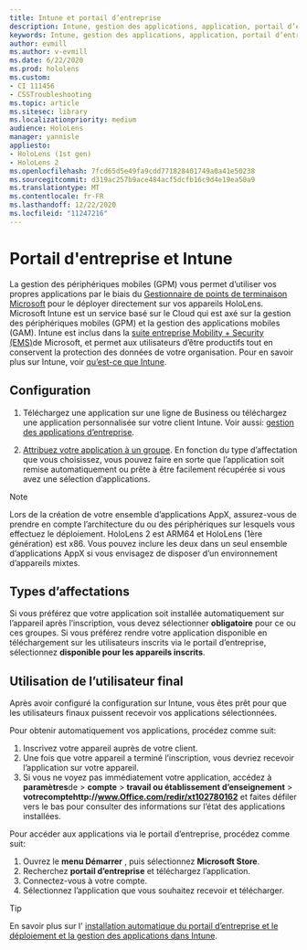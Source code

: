 ```yaml
---
title: Intune et portail d’entreprise
description: Intune, gestion des applications, application, portail d’entreprise, portail
keywords: Intune, gestion des applications, application, portail d’entreprise, portail, hololens
author: evmill
ms.author: v-evmill
ms.date: 6/22/2020
ms.prod: hololens
ms.custom:
- CI 111456
- CSSTroubleshooting
ms.topic: article
ms.sitesec: library
ms.localizationpriority: medium
audience: HoloLens
manager: yannisle
appliesto:
- HoloLens (1st gen)
- HoloLens 2
ms.openlocfilehash: 7fcd65d5e49fa9cdd771828401749a0a41e50238
ms.sourcegitcommit: d319ac257b9ace484acf5dcfb16c9d4e19ea50a9
ms.translationtype: MT
ms.contentlocale: fr-FR
ms.lasthandoff: 12/22/2020
ms.locfileid: "11247216"
---
```

# Portail d'entreprise et Intune

La gestion des périphériques mobiles (GPM) vous permet d’utiliser vos propres applications par le biais du [Gestionnaire de points de terminaison Microsoft](https://docs.microsoft.com/intune/windows-holographic-for-business) pour le déployer directement sur vos appareils HoloLens. Microsoft Intune est un service basé sur le Cloud qui est axé sur la gestion des périphériques mobiles (GPM) et la gestion des applications mobiles (GAM). Intune est inclus dans la [suite entreprise Mobility + Security (EMS)](https://www.microsoft.com/microsoft-365/enterprise-mobility-security)de Microsoft, et permet aux utilisateurs d’être productifs tout en conservent la protection des données de votre organisation. Pour en savoir plus sur Intune, voir [qu’est-ce que Intune](https://docs.microsoft.com/mem/intune/fundamentals/what-is-intune).

## Configuration

1. Téléchargez une application sur une ligne de Business ou téléchargez une application personnalisée sur votre client Intune. Voir aussi: [gestion des applications d’entreprise](https://docs.microsoft.com/windows/client-management/mdm/enterprise-app-management).

2. [Attribuez votre application à un groupe](https://docs.microsoft.com/mem/intune/apps/apps-deploy). En fonction du type d’affectation que vous choisissez, vous pouvez faire en sorte que l’application soit remise automatiquement ou prête à être facilement récupérée si vous avez une sélection d’applications. 

> [!NOTE] 
> Lors de la création de votre ensemble d’applications AppX, assurez-vous de prendre en compte l’architecture du ou des périphériques sur lesquels vous effectuez le déploiement. HoloLens 2 est ARM64 et HoloLens (1ère génération) est x86. Vous pouvez inclure les deux dans un seul ensemble d’applications AppX si vous envisagez de disposer d’un environnement d’appareils mixtes.

## Types d’affectations

Si vous préférez que votre application soit installée automatiquement sur l’appareil après l’inscription, vous devez sélectionner **obligatoire** pour ce ou ces groupes.
Si vous préférez rendre votre application disponible en téléchargement sur les utilisateurs inscrits via le portail d’entreprise, sélectionnez **disponible pour les appareils inscrits**.


## Utilisation de l’utilisateur final

Après avoir configuré la configuration sur Intune, vous êtes prêt pour que les utilisateurs finaux puissent recevoir vos applications sélectionnées.

Pour obtenir automatiquement vos applications, procédez comme suit:
1. Inscrivez votre appareil auprès de votre client. 
2. Une fois que votre appareil a terminé l’inscription, vous devriez recevoir l’application sur votre appareil. 
3. Si vous ne voyez pas immédiatement votre application, accédez à **paramètres**de  >  **compte**  >  **travail ou établissement d’enseignement**  >  **votrecomptehttp://www.Office.com/redir/xt102780162** et faites défiler vers le bas pour consulter des informations sur l’état des applications installées.

Pour accéder aux applications via le portail d’entreprise, procédez comme suit:
1. Ouvrez le **menu Démarrer** , puis sélectionnez **Microsoft Store**. 
2. Recherchez **portail d’entreprise** et téléchargez l’application.
3. Connectez-vous à votre compte.
4. Sélectionnez l’application que vous souhaitez recevoir et télécharger.

> [!Tip]
> En savoir plus sur l' [installation automatique du portail d’entreprise et le](https://docs.microsoft.com/mem/intune/apps/company-portal-app) [déploiement et la gestion des applications dans Intune](https://docs.microsoft.com/mem/intune/fundamentals/windows-holographic-for-business#deploy-and-manage-apps).
